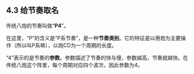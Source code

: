 ## 4.3 给节奏取名

 传统八炮的节奏叫做“**P4**”。

 在这里，“P”的含义是“P系节奏”，是一种**节奏类别**。它的特征是以用炮为主要操作（所以叫P系嘛），以炮CD为一个周期的长度。

 “4”表示的是节奏的**参数**。参数描述了节奏的快与慢，参数越高，节奏就越快。在传统八炮这个阵里，每个周期对应四个波次，因此参数为4。
